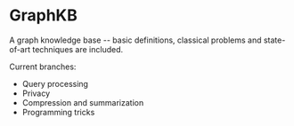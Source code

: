 # GraphKB

A graph knowledge base -- basic definitions, classical problems and state-of-art techniques are included.

Current branches:
* Query processing
* Privacy
* Compression and summarization
* Programming tricks